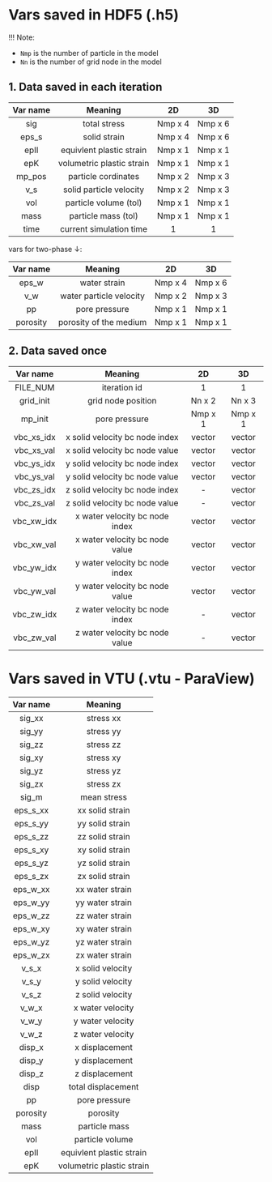 # Vars saved in HDF5 (.h5)

!!! Note: 
- `Nmp` is the number of particle in the model
- `Nn` is the number of grid node in the model

## 1. Data saved in each iteration

| Var name |          Meaning          |   2D    |   3D    |
| :------: | :-----------------------: | :-----: | :-----: |
|   sig    |       total stress        | Nmp x 4 | Nmp x 6 |
|  eps_s   |       solid strain        | Nmp x 4 | Nmp x 6 |
|   epII   | equivlent plastic strain  | Nmp x 1 | Nmp x 1 |
|   epK    | volumetric plastic strain | Nmp x 1 | Nmp x 1 |
|  mp_pos  |    particle cordinates    | Nmp x 2 | Nmp x 3 |
|   v_s    |  solid particle velocity  | Nmp x 2 | Nmp x 3 |
|   vol    |   particle volume (tol)   | Nmp x 1 | Nmp x 1 |
|   mass   |    particle mass (tol)    | Nmp x 1 | Nmp x 1 |
|   time   |  current simulation time  |    1    |    1    |


vars for two-phase ↓:

| Var name |         Meaning         |   2D    |   3D    |
| :------: | :---------------------: | :-----: | :-----: |
|  eps_w   |      water strain       | Nmp x 4 | Nmp x 6 |
|   v_w    | water particle velocity | Nmp x 2 | Nmp x 3 |
|    pp    |      pore pressure      | Nmp x 1 | Nmp x 1 |
| porosity | porosity of the medium  | Nmp x 1 | Nmp x 1 |

## 2. Data saved once

|  Var name  |            Meaning             |   2D    |   3D    |
| :--------: | :----------------------------: | :-----: | :-----: |
|  FILE_NUM  |          iteration id          |    1    |    1    |
| grid_init  |       grid node position       | Nn x 2  | Nn x 3  |
|  mp_init   |         pore pressure          | Nmp x 1 | Nmp x 1 |
| vbc_xs_idx | x solid velocity bc node index | vector  | vector  |
| vbc_xs_val | x solid velocity bc node value | vector  | vector  |
| vbc_ys_idx | y solid velocity bc node index | vector  | vector  |
| vbc_ys_val | y solid velocity bc node value | vector  | vector  |
| vbc_zs_idx | z solid velocity bc node index |    -    | vector  |
| vbc_zs_val | z solid velocity bc node value |    -    | vector  |
| vbc_xw_idx | x water velocity bc node index | vector  | vector  |
| vbc_xw_val | x water velocity bc node value | vector  | vector  |
| vbc_yw_idx | y water velocity bc node index | vector  | vector  |
| vbc_yw_val | y water velocity bc node value | vector  | vector  |
| vbc_zw_idx | z water velocity bc node index |    -    | vector  |
| vbc_zw_val | z water velocity bc node value |    -    | vector  |

# Vars saved in VTU (.vtu - ParaView)

| Var name |          Meaning          |
| :------: | :-----------------------: |
|  sig_xx  |         stress xx         |
|  sig_yy  |         stress yy         |
|  sig_zz  |         stress zz         |
|  sig_xy  |         stress xy         |
|  sig_yz  |         stress yz         |
|  sig_zx  |         stress zx         |
|  sig_m   |        mean stress        |
| eps_s_xx |      xx solid strain      |
| eps_s_yy |      yy solid strain      |
| eps_s_zz |      zz solid strain      |
| eps_s_xy |      xy solid strain      |
| eps_s_yz |      yz solid strain      |
| eps_s_zx |      zx solid strain      |
| eps_w_xx |      xx water strain      |
| eps_w_yy |      yy water strain      |
| eps_w_zz |      zz water strain      |
| eps_w_xy |      xy water strain      |
| eps_w_yz |      yz water strain      |
| eps_w_zx |      zx water strain      |
|  v_s_x   |     x solid velocity      |
|  v_s_y   |     y solid velocity      |
|  v_s_z   |     z solid velocity      |
|  v_w_x   |     x water velocity      |
|  v_w_y   |     y water velocity      |
|  v_w_z   |     z water velocity      |
|  disp_x  |      x displacement       |
|  disp_y  |      y displacement       |
|  disp_z  |      z displacement       |
|   disp   |    total displacement     |
|    pp    |       pore pressure       |
| porosity |         porosity          |
|   mass   |       particle mass       |
|   vol    |      particle volume      |
|   epII   | equivlent plastic strain  |
|   epK    | volumetric plastic strain |